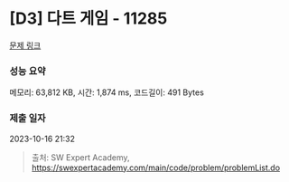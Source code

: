 # [D3] 다트 게임 - 11285 

[문제 링크](https://swexpertacademy.com/main/code/problem/problemDetail.do?contestProbId=AXZuaLsqz9wDFAST) 

### 성능 요약

메모리: 63,812 KB, 시간: 1,874 ms, 코드길이: 491 Bytes

### 제출 일자

2023-10-16 21:32



> 출처: SW Expert Academy, https://swexpertacademy.com/main/code/problem/problemList.do